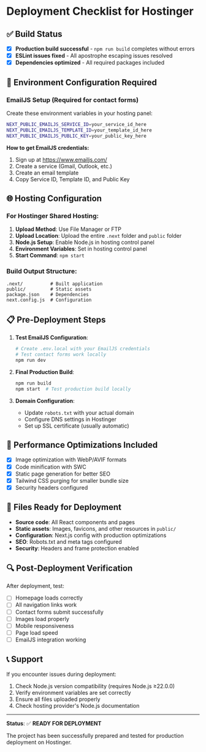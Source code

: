 # Deployment Checklist for Hostinger

## ✅ Build Status
- [x] **Production build successful** - `npm run build` completes without errors
- [x] **ESLint issues fixed** - All apostrophe escaping issues resolved
- [x] **Dependencies optimized** - All required packages included

## 🔧 Environment Configuration Required

### EmailJS Setup (Required for contact forms)
Create these environment variables in your hosting panel:

```bash
NEXT_PUBLIC_EMAILJS_SERVICE_ID=your_service_id_here
NEXT_PUBLIC_EMAILJS_TEMPLATE_ID=your_template_id_here  
NEXT_PUBLIC_EMAILJS_PUBLIC_KEY=your_public_key_here
```

**How to get EmailJS credentials:**
1. Sign up at https://www.emailjs.com/
2. Create a service (Gmail, Outlook, etc.)
3. Create an email template
4. Copy Service ID, Template ID, and Public Key

## 🌐 Hosting Configuration

### For Hostinger Shared Hosting:
1. **Upload Method**: Use File Manager or FTP
2. **Upload Location**: Upload the entire `.next` folder and `public` folder
3. **Node.js Setup**: Enable Node.js in hosting control panel
4. **Environment Variables**: Set in hosting control panel
5. **Start Command**: `npm start`

### Build Output Structure:
```
.next/          # Built application
public/         # Static assets
package.json    # Dependencies
next.config.js  # Configuration
```

## 📋 Pre-Deployment Steps

1. **Test EmailJS Configuration**:
   ```bash
   # Create .env.local with your EmailJS credentials
   # Test contact forms work locally
   npm run dev
   ```

2. **Final Production Build**:
   ```bash
   npm run build
   npm start  # Test production build locally
   ```

3. **Domain Configuration**:
   - Update `robots.txt` with your actual domain
   - Configure DNS settings in Hostinger
   - Set up SSL certificate (usually automatic)

## 🚀 Performance Optimizations Included

- [x] Image optimization with WebP/AVIF formats
- [x] Code minification with SWC
- [x] Static page generation for better SEO
- [x] Tailwind CSS purging for smaller bundle size
- [x] Security headers configured

## 📁 Files Ready for Deployment

- **Source code**: All React components and pages
- **Static assets**: Images, favicons, and other resources in `public/`
- **Configuration**: Next.js config with production optimizations
- **SEO**: Robots.txt and meta tags configured
- **Security**: Headers and frame protection enabled

## 🔍 Post-Deployment Verification

After deployment, test:
- [ ] Homepage loads correctly
- [ ] All navigation links work
- [ ] Contact forms submit successfully
- [ ] Images load properly
- [ ] Mobile responsiveness
- [ ] Page load speed
- [ ] EmailJS integration working

## 📞 Support

If you encounter issues during deployment:
1. Check Node.js version compatibility (requires Node.js ≥22.0.0)
2. Verify environment variables are set correctly
3. Ensure all files uploaded properly
4. Check hosting provider's Node.js documentation

---

**Status**: ✅ **READY FOR DEPLOYMENT**

The project has been successfully prepared and tested for production deployment on Hostinger.